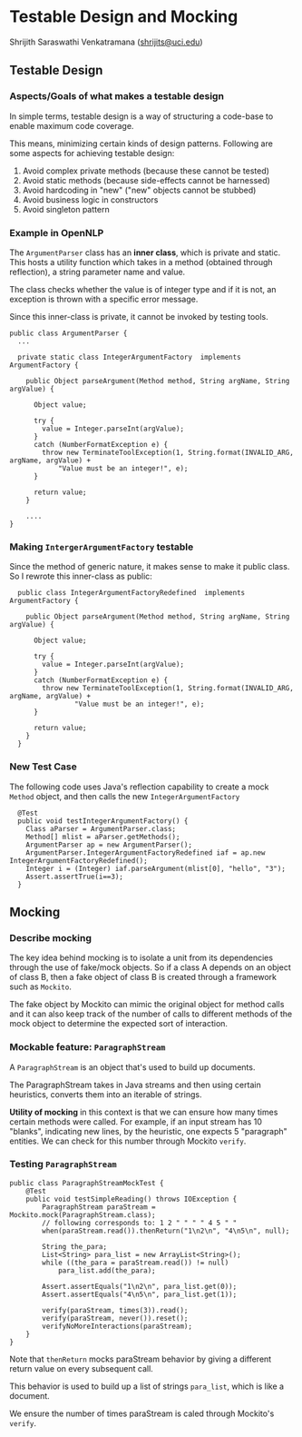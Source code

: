 # Testable Design and Mocking
Shrijith Saraswathi Venkatramana (shrijits@uci.edu)

## Testable Design

### Aspects/Goals of what makes a testable design

In simple terms, testable design is a way of structuring a code-base to enable maximum code coverage.

This means, minimizing certain kinds of design patterns. Following are some aspects for achieving testable design:

1. Avoid complex private methods (because these cannot be tested)
2. Avoid static methods (because side-effects cannot be harnessed)
3. Avoid hardcoding in "new" ("new" objects cannot be stubbed)
4. Avoid business logic in constructors
5. Avoid singleton pattern

### Example in OpenNLP

The `ArgumentParser` class has an **inner class**, which is private and static. This hosts a utility
function which takes in a method (obtained through reflection), a string parameter name and value.

The class checks whether the value is of integer type and if it is not, an exception is thrown with
a specific error message.

Since this inner-class is private, it cannot be invoked by testing tools. 

```$java
public class ArgumentParser {
  ...

  private static class IntegerArgumentFactory  implements ArgumentFactory {

    public Object parseArgument(Method method, String argName, String argValue) {

      Object value;

      try {
        value = Integer.parseInt(argValue);
      }
      catch (NumberFormatException e) {
        throw new TerminateToolException(1, String.format(INVALID_ARG, argName, argValue) +
            "Value must be an integer!", e);
      }

      return value;
    }

    ....
}
```

### Making `IntergerArgumentFactory` testable

Since the method of generic nature, it makes sense to make it public class. So I rewrote
this inner-class as public:

```$java
  public class IntegerArgumentFactoryRedefined  implements ArgumentFactory {

    public Object parseArgument(Method method, String argName, String argValue) {

      Object value;

      try {
        value = Integer.parseInt(argValue);
      }
      catch (NumberFormatException e) {
        throw new TerminateToolException(1, String.format(INVALID_ARG, argName, argValue) +
                "Value must be an integer!", e);
      }

      return value;
    }
  }
```

### New Test Case

The following code uses Java's reflection capability to create a mock `Method` object, and
then calls the new `IntegerArgumentFactory`

```$java
  @Test
  public void testIntegerArgumentFactory() {
    Class aParser = ArgumentParser.class;
    Method[] mlist = aParser.getMethods();
    ArgumentParser ap = new ArgumentParser();
    ArgumentParser.IntegerArgumentFactoryRedefined iaf = ap.new IntegerArgumentFactoryRedefined();
    Integer i = (Integer) iaf.parseArgument(mlist[0], "hello", "3");
    Assert.assertTrue(i==3);
  }
```

## Mocking

### Describe mocking

The key idea behind mocking is to isolate a unit from its dependencies through
the use of fake/mock objects. So if a class A depends on an object of class B,
then a fake object of class B is created through a framework such as `Mockito`.

The fake object by Mockito can mimic the original object for method calls and it
can also keep track of the number of calls to different methods of the mock object
to determine the expected sort of interaction.

### Mockable feature: `ParagraphStream`

A `ParagraphStream` is an object that's used to build up documents.

The ParagraphStream takes in Java streams and then using certain heuristics,
converts them into an iterable of strings.

**Utility of mocking** in this context is that we can ensure how many
times certain methods were called. For example, if an input stream has 10 
"blanks", indicating new lines, by the heuristic, one expects 5 "paragraph"
entities. We can check for this number through Mockito `verify`.

### Testing `ParagraphStream`

```$java
public class ParagraphStreamMockTest {
    @Test
    public void testSimpleReading() throws IOException {
        ParagraphStream paraStream = Mockito.mock(ParagraphStream.class);
        // following corresponds to: 1 2 " " " " 4 5 " "
        when(paraStream.read()).thenReturn("1\n2\n", "4\n5\n", null);

        String the_para;
        List<String> para_list = new ArrayList<String>();
        while ((the_para = paraStream.read()) != null)
            para_list.add(the_para);

        Assert.assertEquals("1\n2\n", para_list.get(0));
        Assert.assertEquals("4\n5\n", para_list.get(1));

        verify(paraStream, times(3)).read();
        verify(paraStream, never()).reset();
        verifyNoMoreInteractions(paraStream);
    }
}
```

Note that `thenReturn` mocks paraStream behavior by giving a different
return value on every subsequent call.

This behavior is used to build up a list of strings `para_list`, which is
like a document.

We ensure the number of times paraStream is caled through Mockito's `verify`.
